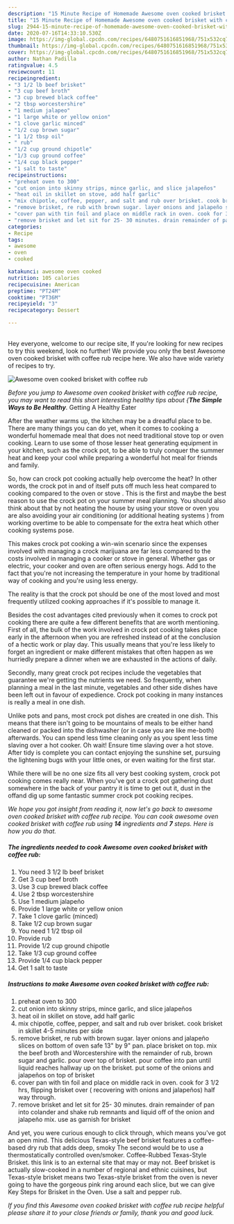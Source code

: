 ```yaml
---
description: "15 Minute Recipe of Homemade Awesome oven cooked brisket with coffee rub"
title: "15 Minute Recipe of Homemade Awesome oven cooked brisket with coffee rub"
slug: 2944-15-minute-recipe-of-homemade-awesome-oven-cooked-brisket-with-coffee-rub
date: 2020-07-16T14:33:10.530Z
image: https://img-global.cpcdn.com/recipes/6480751616851968/751x532cq70/awesome-oven-cooked-brisket-with-coffee-rub-recipe-main-photo.jpg
thumbnail: https://img-global.cpcdn.com/recipes/6480751616851968/751x532cq70/awesome-oven-cooked-brisket-with-coffee-rub-recipe-main-photo.jpg
cover: https://img-global.cpcdn.com/recipes/6480751616851968/751x532cq70/awesome-oven-cooked-brisket-with-coffee-rub-recipe-main-photo.jpg
author: Nathan Padilla
ratingvalue: 4.5
reviewcount: 11
recipeingredient:
- "3 1/2 lb beef brisket"
- "3 cup beef broth"
- "3 cup brewed black coffee"
- "2 tbsp worcestershire"
- "1 medium jalapeo"
- "1 large white or yellow onion"
- "1 clove garlic minced"
- "1/2 cup brown sugar"
- "1 1/2 tbsp oil"
- " rub"
- "1/2 cup ground chipotle"
- "1/3 cup ground coffee"
- "1/4 cup black pepper"
- "1 salt to taste"
recipeinstructions:
- "preheat oven to 300"
- "cut onion into skinny strips, mince garlic, and slice jalapeños"
- "heat oil in skillet on stove, add half garlic"
- "mix chipotle, coffee, pepper, and salt and rub over brisket. cook brisket in skillet 4-5 minutes per side"
- "remove brisket, re rub with brown sugar. layer onions and jalapeño slices on bottom of oven safe 13&#34; by 9&#34; pan. place brisket on top. mix the beef broth and Worcestershire with the remainder of rub, brown sugar and garlic. pour over top of brisket. pour coffee into pan until liquid reaches hallway up on the brisket. put some of the onions and jalapeños on top of brisket"
- "cover pan with tin foil and place on middle rack in oven. cook for 3 1/2 hrs, flipping brisket over ( recovering with onions and jalapeños) half way through."
- "remove brisket and let sit for 25- 30 minutes. drain remainder of pan into colander and shake rub remnants and liquid off of the onion and jalapeño mix. use as garnish for brisket"
categories:
- Recipe
tags:
- awesome
- oven
- cooked

katakunci: awesome oven cooked 
nutrition: 105 calories
recipecuisine: American
preptime: "PT24M"
cooktime: "PT36M"
recipeyield: "3"
recipecategory: Dessert

---
```

<br>
Hey everyone, welcome to our recipe site, If you're looking for new recipes to try this weekend, look no further! We provide you only the best Awesome oven cooked brisket with coffee rub recipe here. We also have wide variety of recipes to try.
<br>


![Awesome oven cooked brisket with coffee rub](https://img-global.cpcdn.com/recipes/6480751616851968/751x532cq70/awesome-oven-cooked-brisket-with-coffee-rub-recipe-main-photo.jpg)

<i>Before you jump to Awesome oven cooked brisket with coffee rub recipe, you may want to read this short interesting healthy tips about {<strong>The Simple Ways to Be Healthy</strong>.</i>
Getting A Healthy Eater


After the weather warms up, the kitchen may be a dreadful place to be. There are many things you can do yet, when it comes to cooking a wonderful homemade meal that does not need traditional stove top or oven cooking. Learn to use some of those lesser heat generating equipment in your kitchen, such as the crock pot, to be able to truly conquer the summer heat and keep your cool while preparing a wonderful hot meal for friends and family.

So, how can crock pot cooking actually help overcome the heat? In other words, the crock pot in and of itself puts off much less heat compared to cooking compared to the oven or stove . This is the first and maybe the best reason to use the crock pot on your summer meal planning. You should also think about that by not heating the house by using your stove or oven you are also avoiding your air conditioning (or additional heating systems ) from working overtime to be able to compensate for the extra heat which other cooking systems pose.

This makes crock pot cooking a win-win scenario since the expenses involved with managing a crock marijuana are far less compared to the costs involved in managing a cooker or stove in general. Whether gas or electric, your cooker and oven are often serious energy hogs. Add to the fact that you're not increasing the temperature in your home by traditional way of cooking and you're using less energy.

 The reality is that the crock pot should be one of the most loved and most frequently utilized cooking approaches if it's possible to manage it.  



Besides the cost advantages cited previously when it comes to crock pot cooking there are quite a few different benefits that are worth mentioning. First of all, the bulk of the work involved in crock pot cooking takes place early in the afternoon when you are refreshed instead of at the conclusion of a hectic work or play day. This usually means that you're less likely to forget an ingredient or make different mistakes that often happen as we hurriedly prepare a dinner when we are exhausted in the actions of daily.

Secondly, many great crock pot recipes include the vegetables that guarantee we're getting the nutrients we need. So frequently, when planning a meal in the last minute, vegetables and other side dishes have been left out in favour of expedience. Crock pot cooking in many instances is really a meal in one dish.

 Unlike pots and pans, most crock pot dishes are created in one dish. This means that there isn't going to be mountains of meals to be either hand cleaned or packed into the dishwasher (or in case you are like me-both) afterwards. You can spend less time cleaning only as you spent less time slaving over a hot cooker. Oh wait! Ensure time slaving over a hot stove. After tidy is complete you can contact enjoying the sunshine set, pursuing the lightening bugs with your little ones, or even waiting for the first star.

While there will be no one size fits all very best cooking system, crock pot cooking comes really near. When you've got a crock pot gathering dust somewhere in the back of your pantry it is time to get out it, dust in the offand dig up some fantastic summer crock pot cooking recipes.


<i>We hope you got insight from reading it, now let's go back to awesome oven cooked brisket with coffee rub recipe. You can cook awesome oven cooked brisket with coffee rub using <strong>14</strong> ingredients and <strong>7</strong> steps. Here is how you do that.
</i>

##### The ingredients needed to cook Awesome oven cooked brisket with coffee rub:

1. You need 3 1/2 lb beef brisket
1. Get 3 cup beef broth
1. Use 3 cup brewed black coffee
1. Use 2 tbsp worcestershire
1. Use 1 medium jalapeño
1. Provide 1 large white or yellow onion
1. Take 1 clove garlic (minced)
1. Take 1/2 cup brown sugar
1. You need 1 1/2 tbsp oil
1. Provide  rub
1. Provide 1/2 cup ground chipotle
1. Take 1/3 cup ground coffee
1. Provide 1/4 cup black pepper
1. Get 1 salt to taste


##### Instructions to make Awesome oven cooked brisket with coffee rub:

1. preheat oven to 300
1. cut onion into skinny strips, mince garlic, and slice jalapeños
1. heat oil in skillet on stove, add half garlic
1. mix chipotle, coffee, pepper, and salt and rub over brisket. cook brisket in skillet 4-5 minutes per side
1. remove brisket, re rub with brown sugar. layer onions and jalapeño slices on bottom of oven safe 13&#34; by 9&#34; pan. place brisket on top. mix the beef broth and Worcestershire with the remainder of rub, brown sugar and garlic. pour over top of brisket. pour coffee into pan until liquid reaches hallway up on the brisket. put some of the onions and jalapeños on top of brisket
1. cover pan with tin foil and place on middle rack in oven. cook for 3 1/2 hrs, flipping brisket over ( recovering with onions and jalapeños) half way through.
1. remove brisket and let sit for 25- 30 minutes. drain remainder of pan into colander and shake rub remnants and liquid off of the onion and jalapeño mix. use as garnish for brisket


And yet, you were curious enough to click through, which means you&#39;ve got an open mind. This delicious Texas-style beef brisket features a coffee-based dry rub that adds deep, smoky The second would be to use a thermostatically controlled oven/smoker. Coffee-Rubbed Texas-Style Brisket. this link is to an external site that may or may not. Beef brisket is actually slow-cooked in a number of regional and ethnic cuisines, but Texas-style brisket means two Texas-style brisket from the oven is never going to have the gorgeous pink ring around each slice, but we can give Key Steps for Brisket in the Oven. Use a salt and pepper rub. 

<i>If you find this Awesome oven cooked brisket with coffee rub recipe helpful please share it to your close friends or family, thank you and good luck.</i>
